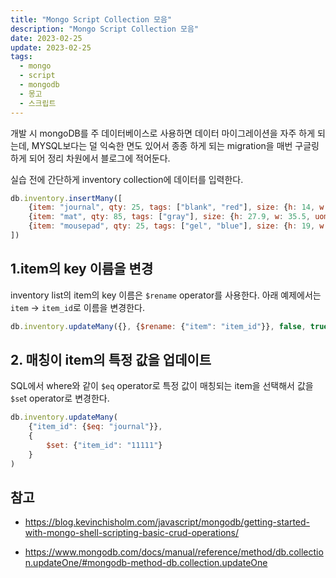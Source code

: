 ```yaml
---
title: "Mongo Script Collection 모음"
description: "Mongo Script Collection 모음"
date: 2023-02-25
update: 2023-02-25
tags:
  - mongo
  - script
  - mongodb
  - 몽고
  - 스크립트
---
```


개발 시 mongoDB를 주 데이터베이스로 사용하면 데이터 마이그레이션을 자주 하게 되는데, MYSQL보다는 덜 익숙한 면도 있어서 종종 하게 되는 migration을 매번 구글링하게 되어 정리 차원에서 블로그에 적어둔다.

실습 전에 간단하게 inventory collection에 데이터를 입력한다.

```javascript
db.inventory.insertMany([
    {item: "journal", qty: 25, tags: ["blank", "red"], size: {h: 14, w: 21, uom: "cm"}},
    {item: "mat", qty: 85, tags: ["gray"], size: {h: 27.9, w: 35.5, uom: "cm"}},
    {item: "mousepad", qty: 25, tags: ["gel", "blue"], size: {h: 19, w: 22.85, uom: "cm"}}
])
```

## 1.item의 key 이름을 변경

inventory list의 item의 key 이름은 `$rename` operator를 사용한다. 아래 예제에서는 `item` -> `item_id`로 이름을 변경한다.

```javascript
db.inventory.updateMany({}, {$rename: {"item": "item_id"}}, false, true)
```


## 2. 매칭이 item의 특정 값을 업데이트

SQL에서 where와 같이 `$eq` operator로 특정 값이 매칭되는 item을 선택해서 값을 `$se`t operator로 변경한다.

```javascript
db.inventory.updateMany(
    {"item_id": {$eq: "journal"}},
    {
        $set: {"item_id": "11111"}
    }
)
```

## 참고

- https://blog.kevinchisholm.com/javascript/mongodb/getting-started-with-mongo-shell-scripting-basic-crud-operations/

- https://www.mongodb.com/docs/manual/reference/method/db.collection.updateOne/#mongodb-method-db.collection.updateOne

  

  
